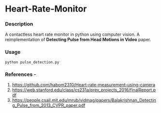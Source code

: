 # Heart-Rate-Monitor

### Description
A contactless heart rate monitor in python using computer vision. A reimplementation of **Detecting Pulse from Head Motions in Video** paper. 

### Usage
```
python pulse_detection.py
```


### References - 

1. <https://github.com/habom2310/Heart-rate-measurement-using-camera>
2. <https://web.stanford.edu/class/cs231a/prev_projects_2016/finalReport.pdf>
3. <https://people.csail.mit.edu/mrub/vidmag/papers/Balakrishnan_Detecting_Pulse_from_2013_CVPR_paper.pdf>
